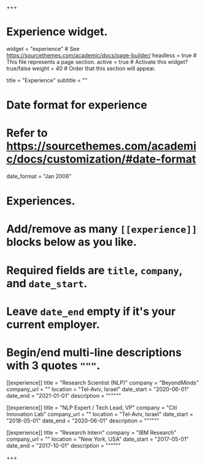 +++
# Experience widget.
widget = "experience"  # See https://sourcethemes.com/academic/docs/page-builder/
headless = true  # This file represents a page section.
active = true  # Activate this widget? true/false
weight = 40  # Order that this section will appear.

title = "Experience"
subtitle = ""

# Date format for experience
#   Refer to https://sourcethemes.com/academic/docs/customization/#date-format
date_format = "Jan 2006"

# Experiences.
#   Add/remove as many `[[experience]]` blocks below as you like.
#   Required fields are `title`, `company`, and `date_start`.
#   Leave `date_end` empty if it's your current employer.
#   Begin/end multi-line descriptions with 3 quotes `"""`.
[[experience]]
  title = "Research Scientist (NLP)"
  company = "BeyondMinds"
  company_url = ""
  location = "Tel-Aviv, Israel"
  date_start = "2020-06-01"
  date_end = "2021-01-01"
  description = """"""

[[experience]]
  title = "NLP Expert / Tech Lead, VP"
  company = "Citi Innovation Lab"
  company_url = ""
  location = "Tel-Aviv, Israel"
  date_start = "2018-05-01"
  date_end = "2020-06-01"
  description = """"""
  
[[experience]]
  title = "Research Intern"
  company = "IBM Research"
  company_url = ""
  location = "New York, USA"
  date_start = "2017-05-01"
  date_end = "2017-10-01"
  description = """"""

+++
